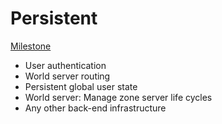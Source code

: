 # Persistent
[Milestone](https://github.com/PersistentWorldNetwork/PersistentWorldNetwork/milestone/4)
- User authentication
- World server routing
- Persistent global user state
- World server: Manage zone server life cycles
- Any other back-end infrastructure